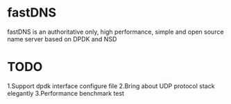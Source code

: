 # fastDNS
fastDNS is an authoritative only, high performance, simple and open source name server based on DPDK and NSD
# TODO
1.Support dpdk interface configure file
2.Bring about UDP protocol stack elegantly
3.Performance benchmark test
